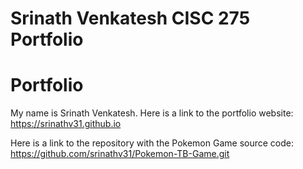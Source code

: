 # Srinath Venkatesh CISC 275 Portfolio

# Portfolio
My name is Srinath Venkatesh.
Here is a link to the portfolio website: https://srinathv31.github.io

Here is a link to the repository with the Pokemon Game source code: https://github.com/srinathv31/Pokemon-TB-Game.git
